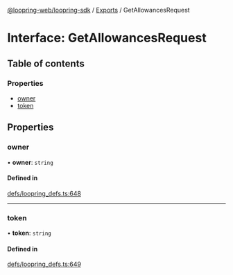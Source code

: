 [@loopring-web/loopring-sdk](../README.md) / [Exports](../modules.md) / GetAllowancesRequest

# Interface: GetAllowancesRequest

## Table of contents

### Properties

- [owner](GetAllowancesRequest.md#owner)
- [token](GetAllowancesRequest.md#token)

## Properties

### owner

• **owner**: `string`

#### Defined in

[defs/loopring_defs.ts:648](https://github.com/Loopring/loopring_sdk/blob/077bca2/src/defs/loopring_defs.ts#L648)

___

### token

• **token**: `string`

#### Defined in

[defs/loopring_defs.ts:649](https://github.com/Loopring/loopring_sdk/blob/077bca2/src/defs/loopring_defs.ts#L649)
